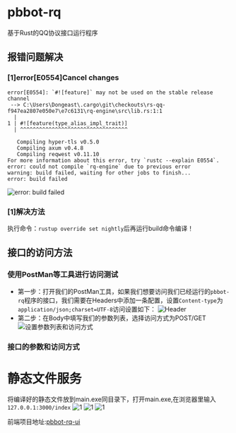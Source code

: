 # pbbot-rq
基于Rust的QQ协议接口运行程序

## 报错问题解决

### [1]error[E0554]Cancel changes
```
error[E0554]: `#![feature]` may not be used on the stable release channel
 --> C:\Users\Dongeast\.cargo\git\checkouts\rs-qq-f947ea2807e050e7\e7c6131\rq-engine\src\lib.rs:1:1
  |
1 | #![feature(type_alias_impl_trait)]
  | ^^^^^^^^^^^^^^^^^^^^^^^^^^^^^^^^^^

   Compiling hyper-tls v0.5.0
   Compiling axum v0.4.8
   Compiling reqwest v0.11.10
For more information about this error, try `rustc --explain E0554`.
error: could not compile `rq-engine` due to previous error
warning: build failed, waiting for other jobs to finish...
error: build failed
```
![error: build failed](https://user-images.githubusercontent.com/66114014/164759104-4eb9e7b4-8e9e-4a29-bdac-ca2a14bbd5bb.png)

### [1]解决方法
执行命令：`rustup override set nightly`后再运行build命令编译！

## 接口的访问方法
### 使用PostMan等工具进行访问测试
- 第一步：打开我们的PostMan工具，如果我们想要访问我们已经运行的`pbbot-rq`程序的接口，我们需要在Headers中添加一条配置，设置`Content-type`为`application/json;charset=UTF-8`访问设置如下：
![Header](https://user-images.githubusercontent.com/66114014/164883178-607b4285-2aac-435b-a6ef-67b12600660a.png)
- 第二步：在Body中填写我们的参数列表，选择访问方式为POST/GET
![设置参数列表和访问方式](https://user-images.githubusercontent.com/66114014/164883513-bbe07c62-a54b-423e-81c9-ba776b2e377b.png)
### 接口的参数和访问方式

# 静态文件服务
将编译好的静态文件放到main.exe同目录下，打开main.exe,在浏览器里输入 `127.0.0.1:3000/index`
![1](https://github.com/2mf8/pbbot-rq/blob/main/assets/QQ%E6%88%AA%E5%9B%BE20220428131935.png)
![1](https://github.com/2mf8/pbbot-rq/blob/main/assets/QQ%E6%88%AA%E5%9B%BE20220428132804.png)
![1](https://github.com/2mf8/pbbot-rq/blob/main/assets/QQ%E6%88%AA%E5%9B%BE20220428132940.png)

前端项目地址:[pbbot-rq-ui](https://github.com/dongeast/pbbot-rq-ui)
